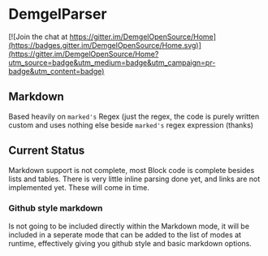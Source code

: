 # DemgelParser
[![Join the chat at https://gitter.im/DemgelOpenSource/Home](https://badges.gitter.im/DemgelOpenSource/Home.svg)](https://gitter.im/DemgelOpenSource/Home?utm_source=badge&utm_medium=badge&utm_campaign=pr-badge&utm_content=badge)

## Markdown
Based heavily on `marked's` Regex (just the regex, the code is purely written custom and uses nothing else beside `marked's` regex expression (thanks)

## Current Status
Markdown support is not complete, most Block code is complete besides lists and tables. There is very little inline parsing done yet, and links are not implemented yet. These will come in time.

### Github style markdown
Is not going to be included directly within the Markdown mode, it will be included in a seperate mode that can be added to the list of modes at runtime, effectively giving you github style and basic markdown options. 